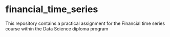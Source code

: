 # financial_time_series
This repository contains a practical assignment for the Financial time series course within the Data Science diploma program
